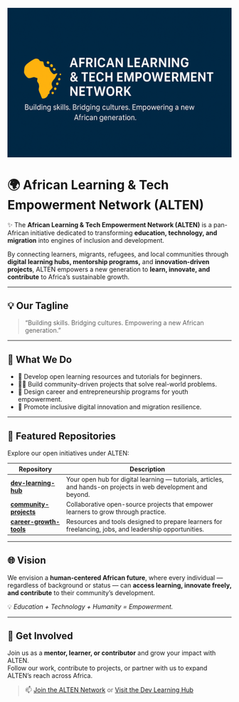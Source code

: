 <!-- Profile Banner -->
![Banner](https://github.com/ALTEN-02/ALTEN-02/blob/main/ALTEN-banner.png)

# 🌍 African Learning & Tech Empowerment Network (ALTEN)

✨ The **African Learning & Tech Empowerment Network (ALTEN)** is a pan-African initiative dedicated to transforming **education, technology, and migration** into engines of inclusion and development.

By connecting learners, migrants, refugees, and local communities through **digital learning hubs, mentorship programs,** and **innovation-driven projects**, ALTEN empowers a new generation to **learn, innovate, and contribute** to Africa’s sustainable growth.

---

## 💡 Our Tagline
> “Building skills. Bridging cultures. Empowering a new African generation.”

---

## 🔖 What We Do
- 📘 Develop open learning resources and tutorials for beginners.  
- 👩‍💻 Build community-driven projects that solve real-world problems.  
- 🚀 Design career and entrepreneurship programs for youth empowerment.  
- 🌱 Promote inclusive digital innovation and migration resilience.  

---

## 📌 Featured Repositories
Explore our open initiatives under ALTEN:

| Repository | Description |
|-------------|--------------|
| [**dev-learning-hub**](../dev-learning-hub/README.md) | Your open hub for digital learning — tutorials, articles, and hands-on projects in web development and beyond. |
| [**community-projects**](../community-projects/README.md) | Collaborative open-source projects that empower learners to grow through practice. |
| [**career-growth-tools**](../career-growth-tools/README.md) | Resources and tools designed to prepare learners for freelancing, jobs, and leadership opportunities. |

---

## 🌐 Vision
We envision a **human-centered African future**, where every individual — regardless of background or status — can **access learning, innovate freely, and contribute** to their community’s development.

💡 *Education + Technology + Humanity = Empowerment.*

---

## 🤝 Get Involved
Join us as a **mentor, learner, or contributor** and grow your impact with ALTEN.  
Follow our work, contribute to projects, or partner with us to expand ALTEN’s reach across Africa.  

> 📫 [Join the ALTEN Network](#) or [Visit the Dev Learning Hub](../dev-learning-hub/README.md)

